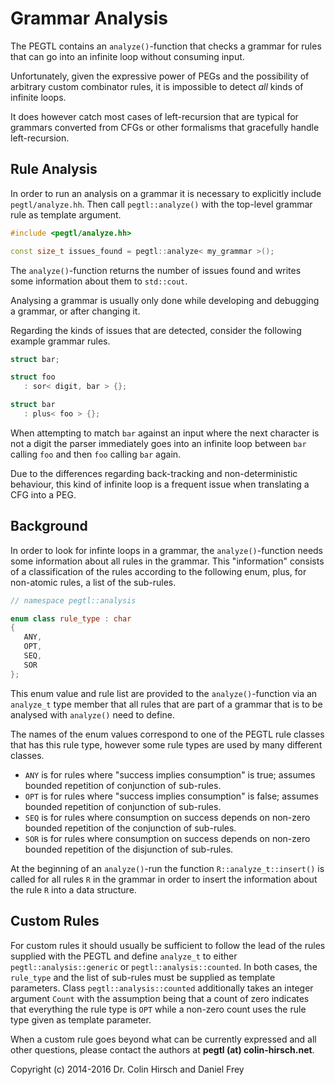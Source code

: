 # Grammar Analysis

The PEGTL contains an `analyze()`-function that checks a grammar for rules that can go into an infinite loop without consuming input.

Unfortunately, given the expressive power of PEGs and the possibility of arbitrary custom combinator rules, it is impossible to detect *all* kinds of infinite loops.

It does however catch most cases of left-recursion that are typical for grammars converted from CFGs or other formalisms that gracefully handle left-recursion.

## Rule Analysis

In order to run an analysis on a grammar it is necessary to explicitly include `pegtl/analyze.hh`.
Then call `pegtl::analyze()` with the top-level grammar rule as template argument.

```c++
#include <pegtl/analyze.hh>

const size_t issues_found = pegtl::analyze< my_grammar >();
```

The `analyze()`-function returns the number of issues found and writes some information about them to `std::cout`.

Analysing a grammar is usually only done while developing and debugging a grammar, or after changing it.

Regarding the kinds of issues that are detected, consider the following example grammar rules.

```c++
struct bar;

struct foo
   : sor< digit, bar > {};

struct bar
   : plus< foo > {};
```

When attempting to match `bar` against an input where the next character is not a digit the parser immediately goes into an infinite loop between `bar` calling `foo` and then `foo` calling `bar` again.

Due to the differences regarding back-tracking and non-deterministic behaviour, this kind of infinite loop is a frequent issue when translating a CFG into a PEG.

## Background

In order to look for infinte loops in a grammar, the `analyze()`-function needs some information about all rules in the grammar.
This "information" consists of a classification of the rules according to the following enum, plus, for non-atomic rules, a list of the sub-rules.

```c++
// namespace pegtl::analysis

enum class rule_type : char
{
   ANY,
   OPT,
   SEQ,
   SOR
};
```

This enum value and rule list are provided to the `analyze()`-function via an `analyze_t` type member that all rules that are part of a grammar that is to be analysed with `analyze()` need to define.

The names of the enum values correspond to one of the PEGTL rule classes that has this rule type, however some rule types are used by many different classes.

* `ANY` is for rules where "success implies consumption" is true; assumes bounded repetition of conjunction of sub-rules.
* `OPT` is for rules where "success implies consumption" is false; assumes bounded repetition of conjunction of sub-rules.
* `SEQ` is for rules where consumption on success depends on non-zero bounded repetition of the conjunction of sub-rules.
* `SOR` is for rules where consumption on success depends on non-zero bounded repetition of the disjunction of sub-rules.

At the beginning of an `analyze()`-run the function `R::analyze_t::insert()` is called for all rules `R` in the grammar in order to insert the information about the rule `R` into a data structure.

## Custom Rules

For custom rules it should usually be sufficient to follow the lead of the rules supplied with the PEGTL and define `analyze_t` to either `pegtl::analysis::generic` or `pegtl::analysis::counted`.
In both cases, the `rule_type` and the list of sub-rules must be supplied as template parameters.
Class `pegtl::analysis::counted` additionally takes an integer argument `Count` with the assumption being that a count of zero indicates that everything the rule type is `OPT` while a non-zero count uses the rule type given as template parameter.

When a custom rule goes beyond what can be currently expressed and all other questions, please contact the authors at **pegtl (at) colin-hirsch.net**.

Copyright (c) 2014-2016 Dr. Colin Hirsch and Daniel Frey
